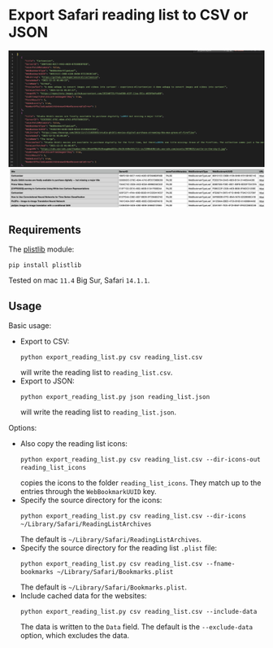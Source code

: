 # Export Safari reading list to CSV or JSON

<img src="readme_imgs/json.png" alt="drawing" width="700"/>

<img src="readme_imgs/csv.png" alt="drawing" width="700"/>

## Requirements

The [plistlib](https://docs.python.org/3/library/plistlib.html) module:
```
pip install plistlib
```

Tested on mac `11.4` Big Sur, Safari `14.1.1`.

## Usage

Basic usage:
* Export to CSV:
    ```
    python export_reading_list.py csv reading_list.csv
    ```
    will write the reading list to `reading_list.csv`.
* Export to JSON:
    ```
    python export_reading_list.py json reading_list.json
    ```
    will write the reading list to `reading_list.json`.

Options:
* Also copy the reading list icons:
    ```
    python export_reading_list.py csv reading_list.csv --dir-icons-out reading_list_icons
    ```
    copies the icons to the folder `reading_list_icons`. They match up to the entries through the `WebBookmarkUUID` key.
* Specify the source directory for the icons:
    ```
    python export_reading_list.py csv reading_list.csv --dir-icons ~/Library/Safari/ReadingListArchives
    ```
    The default is `~/Library/Safari/ReadingListArchives`.
* Specify the source directory for the reading list `.plist` file:
    ```
    python export_reading_list.py csv reading_list.csv --fname-bookmarks ~/Library/Safari/Bookmarks.plist
    ```
    The default is `~/Library/Safari/Bookmarks.plist`.
* Include cached data for the websites:
    ```
    python export_reading_list.py csv reading_list.csv --include-data
    ```
    The data is written to the `Data` field. The default is the `--exclude-data` option, which excludes the data.